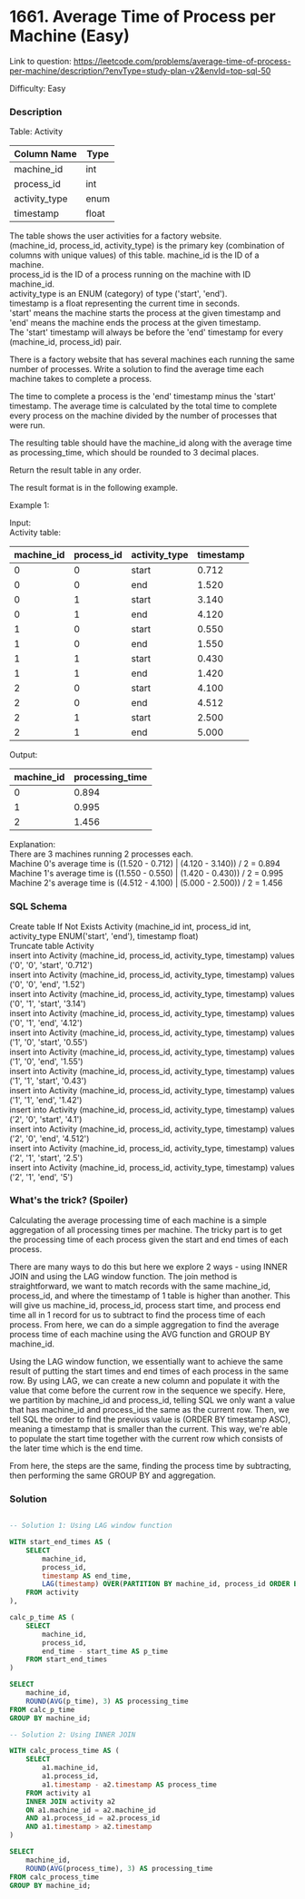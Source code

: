 # 1661. Average Time of Process per Machine (Easy)

Link to question: https://leetcode.com/problems/average-time-of-process-per-machine/description/?envType=study-plan-v2&envId=top-sql-50

Difficulty: Easy

### Description

Table: Activity


| Column Name    | Type    |
|----------------|---------|
| machine_id     | int     |
| process_id     | int     |
| activity_type  | enum    |
| timestamp      | float   |

The table shows the user activities for a factory website.\
(machine_id, process_id, activity_type) is the primary key (combination of columns with unique values) of this table.
machine_id is the ID of a machine.\
process_id is the ID of a process running on the machine with ID machine_id.\
activity_type is an ENUM (category) of type ('start', 'end').\
timestamp is a float representing the current time in seconds.\
'start' means the machine starts the process at the given timestamp and 'end' means the machine ends the process at the given timestamp.\
The 'start' timestamp will always be before the 'end' timestamp for every (machine_id, process_id) pair.
 

There is a factory website that has several machines each running the same number of processes. Write a solution to find the average time each machine takes to complete a process.

The time to complete a process is the 'end' timestamp minus the 'start' timestamp. The average time is calculated by the total time to complete every process on the machine divided by the number of processes that were run.

The resulting table should have the machine_id along with the average time as processing_time, which should be rounded to 3 decimal places.

Return the result table in any order.

The result format is in the following example.

 

Example 1:

Input: \
Activity table:

| machine_id | process_id | activity_type | timestamp |
|------------|------------|---------------|-----------|
| 0          | 0          | start         | 0.712     |
| 0          | 0          | end           | 1.520     |
| 0          | 1          | start         | 3.140     |
| 0          | 1          | end           | 4.120     |
| 1          | 0          | start         | 0.550     |
| 1          | 0          | end           | 1.550     |
| 1          | 1          | start         | 0.430     |
| 1          | 1          | end           | 1.420     |
| 2          | 0          | start         | 4.100     |
| 2          | 0          | end           | 4.512     |
| 2          | 1          | start         | 2.500     |
| 2          | 1          | end           | 5.000     |

Output: 

| machine_id | processing_time |
|------------|-----------------|
| 0          | 0.894           |
| 1          | 0.995           |
| 2          | 1.456           |

Explanation: \
There are 3 machines running 2 processes each.\
Machine 0's average time is ((1.520 - 0.712) | (4.120 - 3.140)) / 2 = 0.894\
Machine 1's average time is ((1.550 - 0.550) | (1.420 - 0.430)) / 2 = 0.995\
Machine 2's average time is ((4.512 - 4.100) | (5.000 - 2.500)) / 2 = 1.456

### SQL Schema
Create table If Not Exists Activity (machine_id int, process_id int, activity_type ENUM('start', 'end'), timestamp float)\
Truncate table Activity\
insert into Activity (machine_id, process_id, activity_type, timestamp) values ('0', '0', 'start', '0.712')\
insert into Activity (machine_id, process_id, activity_type, timestamp) values ('0', '0', 'end', '1.52')\
insert into Activity (machine_id, process_id, activity_type, timestamp) values ('0', '1', 'start', '3.14')\
insert into Activity (machine_id, process_id, activity_type, timestamp) values ('0', '1', 'end', '4.12')\
insert into Activity (machine_id, process_id, activity_type, timestamp) values ('1', '0', 'start', '0.55')\
insert into Activity (machine_id, process_id, activity_type, timestamp) values ('1', '0', 'end', '1.55')\
insert into Activity (machine_id, process_id, activity_type, timestamp) values ('1', '1', 'start', '0.43')\
insert into Activity (machine_id, process_id, activity_type, timestamp) values ('1', '1', 'end', '1.42')\
insert into Activity (machine_id, process_id, activity_type, timestamp) values ('2', '0', 'start', '4.1')\
insert into Activity (machine_id, process_id, activity_type, timestamp) values ('2', '0', 'end', '4.512')\
insert into Activity (machine_id, process_id, activity_type, timestamp) values ('2', '1', 'start', '2.5')\
insert into Activity (machine_id, process_id, activity_type, timestamp) values ('2', '1', 'end', '5')

### What's the trick? (Spoiler)

Calculating the average processing time of each machine is a simple aggregation of all processing times per machine. The tricky part is to get the processing time of each process given the start and end times of each process. 

There are many ways to do this but here we explore 2 ways - using INNER JOIN and using the LAG window function. The join method is straightforward, we want to match records with the same machine_id, process_id, and where the timestamp of 1 table is higher than another. This will give us machine_id, process_id, process start time, and process end time all in 1 record for us to subtract to find the process time of each process. From here, we can do a simple aggregation to find the average process time of each machine using the AVG function and GROUP BY machine_id.

Using the LAG window function, we essentially want to achieve the same result of putting the start times and end times of each process in the same row. By using LAG, we can create a new column and populate it with the value that come before the current row in the sequence we specify. Here, we partition by machine_id and process_id, telling SQL we only want a value that has machine_id and process_id the same as the current row. Then, we tell SQL the order to find the previous value is (ORDER BY timestamp ASC), meaning a timestamp that is smaller than the current. This way, we're able to populate the start time together with the current row which consists of the later time which is the end time.

From here, the steps are the same, finding the process time by subtracting, then performing the same GROUP BY and aggregation.

### Solution

```sql

-- Solution 1: Using LAG window function

WITH start_end_times AS (
    SELECT
        machine_id,
        process_id,
        timestamp AS end_time,
        LAG(timestamp) OVER(PARTITION BY machine_id, process_id ORDER BY timestamp ASC) AS start_time
    FROM activity
),

calc_p_time AS (
    SELECT
        machine_id,
        process_id,
        end_time - start_time AS p_time
    FROM start_end_times
)

SELECT
    machine_id,
    ROUND(AVG(p_time), 3) AS processing_time
FROM calc_p_time
GROUP BY machine_id;

-- Solution 2: Using INNER JOIN

WITH calc_process_time AS (
    SELECT
        a1.machine_id,
        a1.process_id,
        a1.timestamp - a2.timestamp AS process_time
    FROM activity a1
    INNER JOIN activity a2
    ON a1.machine_id = a2.machine_id
    AND a1.process_id = a2.process_id
    AND a1.timestamp > a2.timestamp
)

SELECT
    machine_id,
    ROUND(AVG(process_time), 3) AS processing_time
FROM calc_process_time
GROUP BY machine_id;
